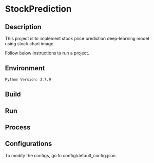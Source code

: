 # StockPrediction


## Description
This project is to implement stock price prediction deep-learning model using stock chart image.

Follow below instructions to run a project.

## Environment

```
Python Version: 3.7.9
```

## Build

## Run

## Process

## Configurations
To modify the configs, go to config/default_config.json.

